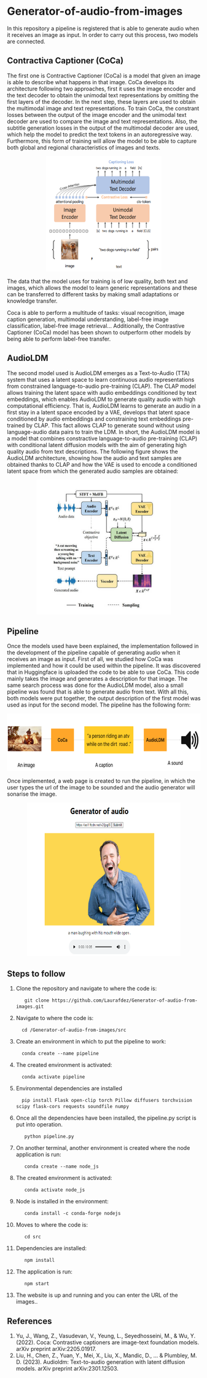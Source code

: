 
# Generator-of-audio-from-images

In this repository a pipeline is registered that is able to generate audio when it receives an image as input. In order to carry out this process, two models are connected.  

## Contractiva Captioner (CoCa)

The first one is Contractive Captioner (CoCa) is a model that given an image is able to describe what happens in that image. CoCa develops its architecture following two approaches, first it uses the image encoder and the text decoder to obtain the unimodal text representations by omitting the first layers of the decoder. In the next step, these layers are used to obtain the multimodal image and text representations. To train CoCa, the constrant losses between the output of the image encoder and the unimodal text decoder are used to compare the image and text representations. Also, the subtitle generation losses in the output of the multimodal decoder are used, which help the model to predict the text tokens in an autoregressive way. Furthermore, this form of training will allow the model to be able to capture both global and regional characteristics of images and texts. 



<div align="center">
  <img src="public/assets/CoCa1.png" width="300" height="300" />
</div>


The data that the model uses for training is of low quality, both text and images, which allows the model to learn generic representations and these can be transferred to different tasks by making small adaptations or knowledge transfer.


Coca is able to perform a multitude of tasks: visual recognition, image caption generation, multimodal understanding, label-free image classification, label-free image retrieval... Additionally, the Contrastive Captioner (CoCa) model has been shown to outperform other models by being able to perform label-free transfer.

## AudioLDM
The second model used is AudioLDM emerges as a Text-to-Audio (TTA) system that uses a latent space to learn continuous audio representations from constrained language-to-audio pre-training (CLAP). The CLAP model allows training the latent space with audio embeddings conditioned by text embeddings, which enables AudioLDM to generate quality audio with high computational efficiency. That is, AudioLDM learns to generate an audio in a first stay in a latent space encoded by a VAE, develops that latent space conditioned by audio embeddings and constraining text embeddings pre-trained by CLAP. This fact allows CLAP to generate sound without using language-audio data pairs to train the LDM. In short, the AudioLDM model is a model that combines constractive language-to-audio pre-training (CLAP) with conditional latent diffusion models with the aim of generating high quality audio from text descriptions. The following figure shows the AudioLDM architecture, showing how the audio and text samples are obtained thanks to CLAP and how the VAE is used to encode a conditioned latent space from which the generated audio samples are obtained:
<div align="center">
  <img src="public/assets/audioldm1.jpg" width="350" height="350" />
</div>

## Pipeline

Once the models used have been explained, the implementation followed in the development of the pipeline capable of generating audio when it receives an image as input. First of all, we studied how CoCa was implemented and how it could be used within the pipeline. It was discovered that in Huggingface is uploaded the code to be able to use CoCa. This code mainly takes the image and generates a description for that image. The same search process was done for the AudioLDM model, also a small pipeline was found that is able to generate audio from text. With all this, both models were put together, the output description of the first model was used as input for the second model. The pipeline has the following form:

<div align="center">
  <img src="public/assets/pipeline.py.png"  height="150"  />
</div>

Once implemented, a web page is created to run the pipeline, in which the user types the url of the image to be sounded and the audio generator will sonarise the image.


<div align="center">
  <img src="public/assets/pipeline2.png" width="400" height="400" />
</div>

## Steps to follow
1. Clone the repository and navigate to where the code is:
   ```console
      git clone https://github.com/Laurafdez/Generator-of-audio-from-images.git
      ```
2. Navigate to where the code is:
   ```console
     cd /Generator-of-audio-from-images/src
      ```
       
2. Create an environment in which to put the pipeline to work:
   ```console
     conda create --name pipeline
     ```
3. The created environment is activated:
   ```console
     conda activate pipeline
     ```
4. Environmental dependencies are installed
   ```console
     pip install Flask open-clip torch Pillow diffusers torchvision scipy flask-cors requests soundfile numpy
     ```
5. Once all the dependencies have been installed, the pipeline.py script is put into operation.
    ```console
       python pipeline.py
   ```

6. On another terminal, another environment is created where the node application is run:
    ```console
       conda create --name node_js
   ```
7. The created environment is activated:

    ```console
       conda activate node_js
   ```
8.  Node is installed in the environment:

    ```console
       conda install -c conda-forge nodejs
    ```
9.  Moves to where the code is:

    ```console
       cd src
    ```
10. Dependencies are installed:
    ```console
       npm install
    ```
11. The application is run:
    ```console
       npm start
    ```
12. The website is up and running and you can enter the URL of the images..

## References

1. Yu, J., Wang, Z., Vasudevan, V., Yeung, L., Seyedhosseini, M., & Wu, Y. (2022). Coca: Contrastive captioners are image-text foundation models. arXiv preprint arXiv:2205.01917.
2. Liu, H., Chen, Z., Yuan, Y., Mei, X., Liu, X., Mandic, D., ... & Plumbley, M. D. (2023). Audioldm: Text-to-audio generation with latent diffusion models. arXiv preprint arXiv:2301.12503.
